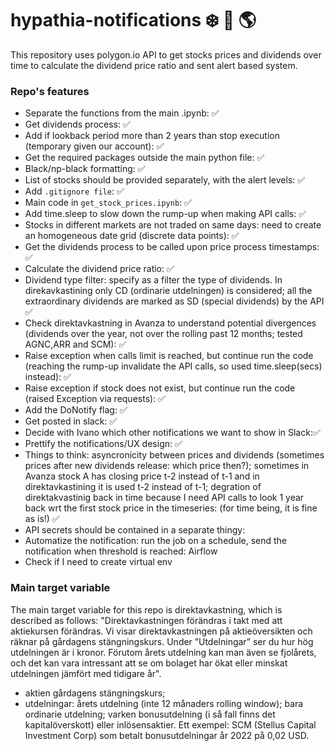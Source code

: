 # hypathia-notifications :snowflake: :rainbow: :earth_americas:

This repository uses polygon.io API to get stocks prices and dividends over time to
calculate the dividend price ratio and sent alert based system.

### Repo's features
* Separate the functions from the main .ipynb: :white_check_mark:
* Get dividends process: :white_check_mark:
* Add if lookback period more than 2 years than stop execution (temporary given our account): :white_check_mark:
* Get the required packages outside the main python file:  :white_check_mark:
* Black/np-black formatting:  :white_check_mark:
* List of stocks should be provided separately, with the alert levels:  :white_check_mark:
* Add `.gitignore file`: :white_check_mark:
* Main code in `get_stock_prices.ipynb`: :white_check_mark:
* Add time.sleep to slow down the rump-up when making API calls: :white_check_mark:
* Stocks in different markets are not traded on same days: need to create an homogeneous date grid (discrete data points):  :white_check_mark:
* Get the dividends process to be called upon price process timestamps: :white_check_mark:
* Calculate the dividend price ratio: :white_check_mark:
* Dividend type filter: specify as a filter the type of dividends. In direkavkastining only CD (ordinarie utdelningen) is considered; all the extraordinary dividends are marked as SD (special dividends) by the API :white_check_mark:
* Check direktavkastning in Avanza to understand potential divergences (dividends over the year, not over the rolling past 12 months; tested AGNC,ARR and SCM): :white_check_mark:
* Raise exception when calls limit is reached, but continue run the code (reaching the rump-up invalidate the API calls, so used time.sleep(secs) instead): :white_check_mark: 
* Raise exception if stock does not exist, but continue run the code (raised Exception via requests):  :white_check_mark: 
* Add the DoNotify flag: :white_check_mark: 
* Get posted in slack: :white_check_mark: 
* Decide with Ivano which other notifications we want to show in Slack::white_check_mark: 
* Prettify the notifications/UX design: :white_check_mark: 
* Things to think: asyncronicity between prices and dividends (sometimes prices after new dividends release: which price then?);
sometimes in Avanza stock A has closing price t-2 instead of t-1 and in direktavkastining it is used t-2 instead of t-1;
degration of direktakvastinig back in time because I need API calls to look 1 year back wrt the first stock price in the timeseries: (for time being, it is fine as is!) :white_check_mark:  
* API secrets should be contained in a separate thingy:
* Automatize the notification: run the job on a schedule, send the notification when threshold is reached: Airflow
* Check if I need to create virtual env 


### Main target variable
The main target variable for this repo is direktavkastning, which is described as follows:
"Direktavkastningen förändras i takt med att aktiekursen förändras. Vi visar direktavkastningen på aktieöversikten och räknar på gårdagens stängningskurs. Under ”Utdelningar” ser du hur hög utdelningen är i kronor. Förutom årets utdelning kan man även se fjolårets, och det kan vara intressant att se om bolaget har ökat eller minskat utdelningen jämfört med tidigare år".

* aktien gårdagens stängningskurs;
* utdelningar: årets utdelning (inte 12 månaders rolling window); bara ordinarie utdelning; varken bonusutdelning (i så fall finns det kapitalöverskott) eller inlösensaktier. Ett exempel: SCM (Stellus Capital Investment Corp) som betalt bonusutdelningar år 2022 på 0,02 USD.   

